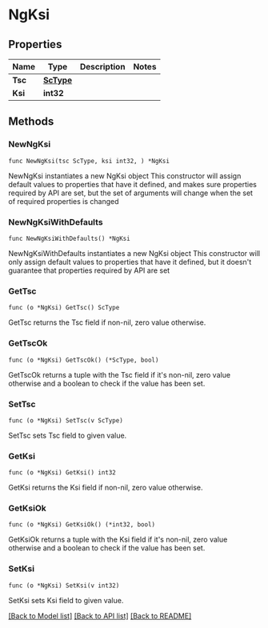 # NgKsi

## Properties

Name | Type | Description | Notes
------------ | ------------- | ------------- | -------------
**Tsc** | [**ScType**](ScType.md) |  | 
**Ksi** | **int32** |  | 

## Methods

### NewNgKsi

`func NewNgKsi(tsc ScType, ksi int32, ) *NgKsi`

NewNgKsi instantiates a new NgKsi object
This constructor will assign default values to properties that have it defined,
and makes sure properties required by API are set, but the set of arguments
will change when the set of required properties is changed

### NewNgKsiWithDefaults

`func NewNgKsiWithDefaults() *NgKsi`

NewNgKsiWithDefaults instantiates a new NgKsi object
This constructor will only assign default values to properties that have it defined,
but it doesn't guarantee that properties required by API are set

### GetTsc

`func (o *NgKsi) GetTsc() ScType`

GetTsc returns the Tsc field if non-nil, zero value otherwise.

### GetTscOk

`func (o *NgKsi) GetTscOk() (*ScType, bool)`

GetTscOk returns a tuple with the Tsc field if it's non-nil, zero value otherwise
and a boolean to check if the value has been set.

### SetTsc

`func (o *NgKsi) SetTsc(v ScType)`

SetTsc sets Tsc field to given value.


### GetKsi

`func (o *NgKsi) GetKsi() int32`

GetKsi returns the Ksi field if non-nil, zero value otherwise.

### GetKsiOk

`func (o *NgKsi) GetKsiOk() (*int32, bool)`

GetKsiOk returns a tuple with the Ksi field if it's non-nil, zero value otherwise
and a boolean to check if the value has been set.

### SetKsi

`func (o *NgKsi) SetKsi(v int32)`

SetKsi sets Ksi field to given value.



[[Back to Model list]](../README.md#documentation-for-models) [[Back to API list]](../README.md#documentation-for-api-endpoints) [[Back to README]](../README.md)


